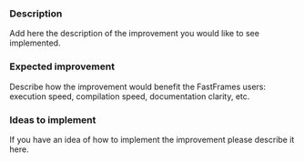 ### Description

Add here the description of the improvement you would like to see implemented.

### Expected improvement

Describe how the improvement would benefit the FastFrames users: execution speed, compilation speed, documentation clarity, etc.

### Ideas to implement

If you have an idea of how to implement the improvement please describe it here.

